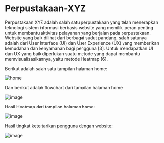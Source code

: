 # Perpustakaan-XYZ
Perpustakaan XYZ adalah salah satu perpustakaan yang telah menerapkan teknologi sistem informasi berbasis website yang memiliki peran penting untuk membantu aktivitas pelayanan yang berjalan pada perpustakaan. Website yang baik dilihat dari berbagai sudut pandang, salah satunya adalah dari User Interface (UI) dan User Experience (UX) yang memberikan kemudahan dan kenyamanan bagi pengguna [3]. Untuk mendapatkan UI dan UX yang baik diperlukan suatu metode yang dapat membantu memvisualisasikannya, yaitu metode Heatmap [6]. 

Berikut adalah salah satu tampilan halaman home:

![home](https://user-images.githubusercontent.com/89504755/209650293-a1fbf607-2f54-4df4-9ed9-7d24fc539d84.JPG)

Dan berikut adalah flowchart dari tampilan halaman home:

![image](https://user-images.githubusercontent.com/89504755/209650551-efcc6773-2b14-4436-86c1-22ad4d41c352.png)

Hasil Heatmap dari tampilan halaman home:

![image](https://user-images.githubusercontent.com/89504755/209650947-53865b79-0fbc-492f-95eb-73237e49da99.png)

Hasil tingkat ketertarikan pengguna dengan website:

![image](https://user-images.githubusercontent.com/89504755/209651043-b9f70a49-53b9-4ff2-9980-1099f8c28189.png)
